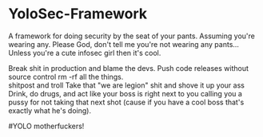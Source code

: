 # YoloSec-Framework
A framework for doing security by the seat of your pants.  Assuming you're wearing any.  Please God, don't tell me you're not wearing any pants...  Unless you're a cute infosec girl then it's cool. 

Break shit in production and blame the devs.
Push code releases without source control
rm -rf all the things.  
shitpost and troll
Take that "we are legion" shit and shove it up your ass 
Drink, do drugs, and act like your boss is right next to you calling you a pussy for not taking that next shot (cause if you have a cool boss that's exactly what he's doing).

#YOLO motherfuckers!
